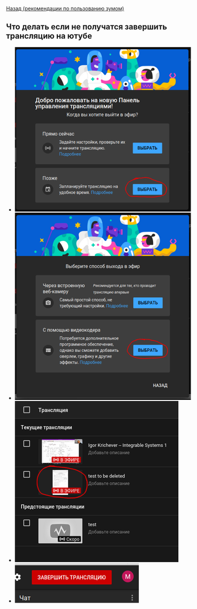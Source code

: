 [Назад (рекомендации по пользованию зумом)](../zoom_tips.md)
## Что делать если не получатся завершить трансляцию на ютубе

- ![](./fig1.png)
- ![](./fig2.png)
- ![](./fig3.png)
- ![](./fig4.png)
